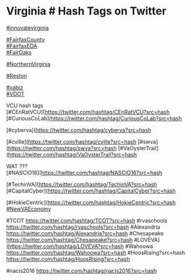 # Virginia # Hash Tags on Twitter  
[#innovatevirginia](https://twitter.com/hashtag/innovatevirginia?src=hash)  



[#FairfaxCounty](https://twitter.com/hashtag/FairfaxCounty?src=hash)  
[#FairfaxEDA](https://twitter.com/hashtag/FairfaxEDA?src=hash)  
[#FairOaks](https://twitter.com/hashtag/FairOaks?src=hash)  

[#NorthernVirginia](https://twitter.com/hashtag/NorthernVirginia?src=hash)  

[#Reston](https://twitter.com/hashtag/Reston?src=hash)  

[#vabiz](https://twitter.com/hashtag/vabiz?src=hash)  
[#VDOT](https://twitter.com/hashtag/VDOT?src=hash)  

VCU hash tags  
[#CEnRatVCU](https://twitter.com/hashtag/CEnRatVCU?src=hash
[#CuriousCoLab](https://twitter.com/hashtag/CuriousCoLab?src=hash


[#cyberva](https://twitter.com/hashtag/cyberva?src=hash


[#cville](https://twitter.com/hashtag/cville?src=hash
[#swva](https://twitter.com/hashtag/swva?src=hash
[#VaOysterTrail](https://twitter.com/hashtag/VaOysterTrail?src=hash

WAT ???  
[#NASCIO16](https://twitter.com/hashtag/NASCIO16?src=hash




[#TechinVA](https://twitter.com/hashtag/TechinVA?src=hash
[#CapitalCyber](https://twitter.com/hashtag/CapitalCyber?src=hash

[#HokieCentric](https://twitter.com/hashtag/HokieCentric?src=hash
[#NewVAEconomy](https://twitter.com/hashtag/NewVAEconomy?src=hash)  


#TCOT
https://twitter.com/hashtag/TCOT?src=hash
#rvaschools
https://twitter.com/hashtag/rvaschools?src=hash
#Alexandria
https://twitter.com/hashtag/Alexandria?src=hash
#Chesapeake
https://twitter.com/hashtag/Chesapeake?src=hash
#LOVEVA](https://twitter.com/hashtag/LOVEVA?src=hash
#Wahoowa
https://twitter.com/hashtag/Wahoowa?src=hash
#HoosRising?src=hash
https://twitter.com/hashtag/HoosRising?src=hash


#nacis2016
https://twitter.com/hashtag/nacis2016?src=hash